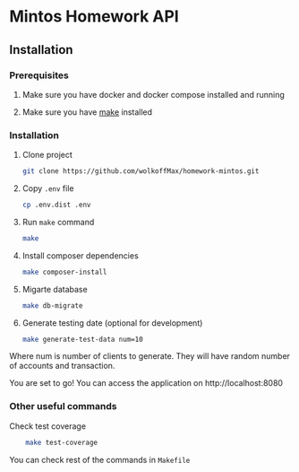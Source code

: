 # Mintos Homework API

## Installation

### Prerequisites

1. Make sure you have docker and docker compose installed and running

2. Make sure you have [make](https://www.gnu.org/software/make/) installed

### Installation

1. Clone project

     ```bash
    git clone https://github.com/wolkoffMax/homework-mintos.git
    ```
2. Copy `.env` file

    ```bash
    cp .env.dist .env
    ```
3. Run `make` command

    ```bash
    make
    ```
4. Install composer dependencies

    ```bash
    make composer-install
    ```
5. Migarte database

    ```bash
    make db-migrate
    ```
6. Generate testing date (optional for development)
     ```bash
    make generate-test-data num=10
    ```
Where num is number of clients to generate. They will have random number of accounts and transaction.

You are set to go! You can access the application on http://localhost:8080

### Other useful commands

Check test coverage

```bash
    make test-coverage
   ```
You can check rest of the commands in `Makefile`
